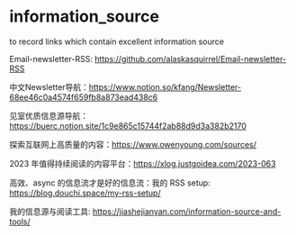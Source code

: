 # information_source
 to record links which contain excellent  information source

Email-newsletter-RSS: https://github.com/alaskasquirrel/Email-newsletter-RSS

中文Newsletter导航：https://www.notion.so/kfang/Newsletter-68ee46c0a4574f659fb8a873ead438c6

见室优质信息源导航：https://buerc.notion.site/1c9e865c15744f2ab88d9d3a382b2170

探索互联网上高质量的内容：https://www.owenyoung.com/sources/

2023 年值得持续阅读的内容平台：https://xlog.justgoidea.com/2023-063

高效、async 的信息流才是好的信息流：我的 RSS setup: https://blog.douchi.space/my-rss-setup/

我的信息源与阅读工具: https://jiashejianyan.com/information-source-and-tools/